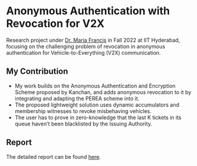 # Anonymous Authentication with Revocation for V2X

Research project under [Dr. Maria Francis](https://www.iith.ac.in/cse/mariaf/) in Fall 2022 at IIT Hyderabad, focusing on the challenging problem of revocation in anonymous authentication for Vehicle-to-Everything (V2X) communication. 

## My Contribution
- My work builds on the Anonymous Authentication and Encryption Scheme proposed by Kanchan, and adds anonymous revocation to it by integrating and adapting the PEREA scheme into it. 
- The proposed lightweight solution uses dynamic accumulators and membership witnesses to revoke misbehaving vehicles.
- The user has to prove in zero-knowledge that the last K tickets in its queue haven’t been blacklisted by the Issuing Authority.

## Report
The detailed report can be found [here](Mini-Project-Report.pdf).